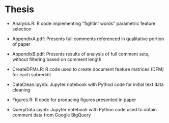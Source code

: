 # Thesis

* Analysis.R: R code implementing "fightin' words" parametric feature selection

* AppendixA.pdf: Presents full comments referenced in qualitative portion of paper 

* AppendixB.pdf: Presents results of analysis of full comment sets, without filtering based on comment length 

* CreateDFMs.R: R code used to create document feature matrices (DFM) for each subreddit

* DataClean.ipynb: Jupyter notebook with Pythod code for initial text data cleaning 

* Figures.R: R code for producing figures presented in paper 

* QueryData.ipynb: Jupyter notebook with Python code used to obtain comment data from Google BigQuery
